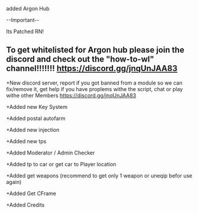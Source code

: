 added Argon Hub

--Important--

Its Patched RN!

To get whitelisted for Argon hub please join the discord and check out the "how-to-wl" channel!!!!!!!
https://discord.gg/jnqUnJAA83
----------------------------------------------------------

+New discord server, report if you got banned from a module so we can fix/remove it, get help if you have proplems withe
the script, chat or play withe other Members https://discord.gg/jnqUnJAA83

+Added new Key System

+Added postal autofarm

+Added new injection

+Added new tps

+Added Moderator / Admin Checker

+Added tp to car or get car to Player location

+Added get weapons (recommend to get only 1 weapon or uneqip befor use again)

+Added Get CFrame

+Added Credits
